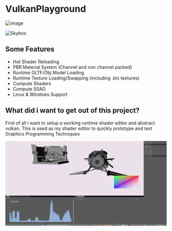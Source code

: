 # VulkanPlayground


<img width="2048" height="1152" alt="image" src="https://github.com/user-attachments/assets/e4d8fb99-4cf8-4d7e-9ef5-8965f508f3f5" />

![Skybox](gltf.gif)


## Some Features
- Hot Shader Reloading
- PBR Material System (Channel and non channel packed)
- Runtime GLTF/Obj Model Loading
- Runtime Texture Loading/Swapping (including .ktx textures)
- Compute Shaders
- Compute SSAO
- Linux & Windows Support

## What did i want to get out of this project?
First of all i want to setup a working runtime shader editor and abstract vulkan. 
This is used as my shader editor to quickly prototype and test Graphics Programming Techniques 

![HotShaderReload](HotShaderReload.gif)

